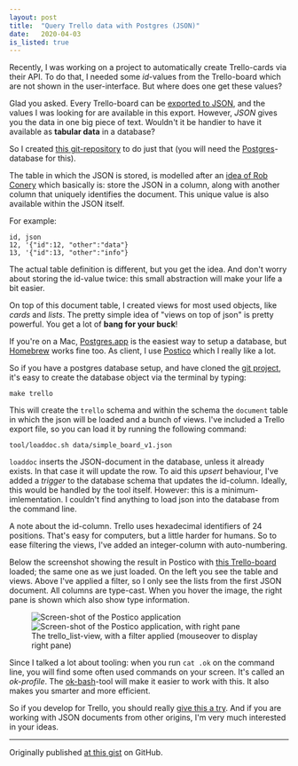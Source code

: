 ```yaml
---
layout: post
title:  "Query Trello data with Postgres (JSON)"
date:   2020-04-03
is_listed: true
---
```


Recently, I was working on a project to automatically create Trello-cards via their API. To do that, I needed some _id_-values from the Trello-board which are not shown in the user-interface. But where does one get these values?

Glad you asked. Every Trello-board can be [exported to JSON][trello_export], and the values I was looking for are available in this export. However, _JSON_ gives you the data in one big piece of text. Wouldn't it be handier to have it available as **tabular data** in a database?

So I created [this git-repository][git_repo] to do just that (you will need the [Postgres][postgresql]-database for this).

The table in which the JSON is stored, is modelled after an [idea of Rob Conery][conery] which basically is: store the JSON in a column, along with another column that uniquely identifies the document. This unique value is also available within the JSON itself. 

For example:

	id, json
	12, '{"id":12, "other":"data"}
	13, '{"id":13, "other":"info"}

The actual table definition is different, but you get the idea. And don't worry about storing the id-value twice: this small abstraction will make your life a bit easier.

On top of this document table, I created views for most used objects, like _cards_ and _lists_. The pretty simple idea of "views on top of json" is pretty powerful. You get a lot of **bang for your buck**!

If you're on a Mac, [Postgres.app][postgresapp] is the easiest way to setup a database, but [Homebrew][brew] works fine too. As client, I use [Postico][] which I really like a lot.

So if you have a postgres database setup, and have cloned the [git project][git_repo], it's easy to create the database object via the terminal by typing:

	make trello

This will create the `trello` schema and within the schema the `document` table in which the json will be loaded and a bunch of views. I've included a Trello export file, so you can load it by running the following command:

	tool/loaddoc.sh data/simple_board_v1.json

`loaddoc` inserts the JSON-document in the database, unless it already exists. In that case it will update the row. To aid this _upsert_ behaviour, I've added a _trigger_ to the database schema that updates the id-column. Ideally, this would be handled by the tool itself. However: this is a minimum-imlementation. I couldn't find anything to load json into the database from the command line.

A note about the id-column. Trello uses hexadecimal identifiers of 24 positions. That's easy for computers, but a little harder for humans. So to ease filtering the views, I've added an integer-column with auto-numbering.

Below the screenshot showing the result in Postico with [this Trello-board][simple_board] loaded; the same one as we just loaded. On the left you see the table and views. Above I've applied a filter, so I only see the lists from the first JSON document. All columns are type-cast. When you hover the image, the right pane is shown which also show type information.

<html>
	<figure>
		<img src="{% link images/2020-03/Query-trello-json-with-postgres_A.png %}" alt="Screen-shot of the Postico application" class="non_hoover">
		<img src="{% link images/2020-03/Query-trello-json-with-postgres_B.png %}" alt="Screen-shot of the Postico application, with right pane" class="hoover">
		<figcaption>
			The trello_list-view, with a filter applied <span class="non_print comment">(mouseover to display right pane)</span>
		</figcaption>
	</figure>
</html>

Since I talked a lot about tooling: when you run `cat .ok` on the command line, you will find some often used commands on your screen. It's called an _ok-profile_. The [ok-bash][]-tool will make it easier to work with this. It also makes you smarter and more efficient.

So if you develop for Trello, you should really [give this a try][git_repo]. And if you are working with JSON documents from other origins, I'm very much interested in your ideas.


[trello_export]: https://help.trello.com/article/747-exporting-data-from-trello-1
[git_repo]: https://github.com/doekman/postgres-with-trello
[simple_board]: https://trello.com/b/ZWvFVK9Z/postgres-with-trello
[conery]: https://rob.conery.io/2015/02/28/document-storage-gymnastics-in-postgres/ "Don't forget to click on the POSTGRES-tag on his site, listing a lot of interesting posts..."
[ok-bash]: https://github.com/secretGeek/ok-bash
[postgresapp]: https://postgresapp.com
[Postico]: https://eggerapps.at/postico/
[postgresql]: https://www.postgresql.org
[brew]: https://brew.sh

---

Originally published <a href="https://gist.github.com/doekman/e9b1530f0150822b464c4f7b0262a4f3">at this gist</a> on GitHub.
